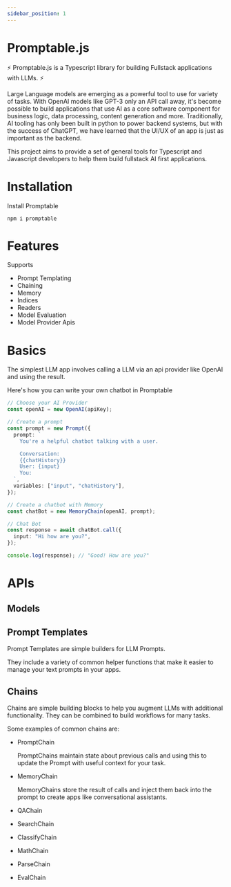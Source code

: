 ```yaml
---
sidebar_position: 1
---
```


# Promptable.js

⚡ Promptable.js is a Typescript library for building Fullstack applications with LLMs. ⚡

Large Language models are emerging as a powerful tool to use for variety of tasks. With OpenAI models like GPT-3 only an API call away, it's become possible to build applications that use AI as a core software component for business logic, data processing, content generation and more. Traditionally, AI tooling has only been built in python to power backend systems, but with the success of ChatGPT, we have learned that the UI/UX of an app is just as important as the backend.

This project aims to provide a set of general tools for Typescript and Javascript developers to help them build fullstack AI first applications.

# Installation

Install Promptable

```
npm i promptable
```

# Features

Supports

- Prompt Templating
- Chaining
- Memory
- Indices
- Readers
- Model Evaluation
- Model Provider Apis

# Basics

The simplest LLM app involves calling a LLM via an api provider like OpenAI and using the result.

Here's how you can write your own chatbot in Promptable

```typescript
// Choose your AI Provider
const openAI = new OpenAI(apiKey);

// Create a prompt
const prompt = new Prompt({
  prompt: `
    You're a helpful chatbot talking with a user.

    Conversation:
    {{chatHistory}}
    User: {input}
    You:
  `,
  variables: ["input", "chatHistory"],
});

// Create a chatbot with Memory
const chatBot = new MemoryChain(openAI, prompt);

// Chat Bot
const response = await chatBot.call({
  input: "Hi how are you?",
});

console.log(response); // "Good! How are you?"
```

# APIs

## Models

## Prompt Templates

Prompt Templates are simple builders for LLM Prompts.

They include a variety of common helper functions that make it easier to manage your text prompts in your apps.

## Chains

Chains are simple building blocks to help you augment LLMs with additional functionality. They can be combined to build workflows for many tasks.

Some examples of common chains are:

- PromptChain

  PromptChains maintain state about previous calls and using this to update the Prompt with useful context for your task.

- MemoryChain

  MemoryChains store the result of calls and inject them back into the prompt to create apps like conversational assistants.

- QAChain
- SearchChain
- ClassifyChain
- MathChain
- ParseChain
- EvalChain
